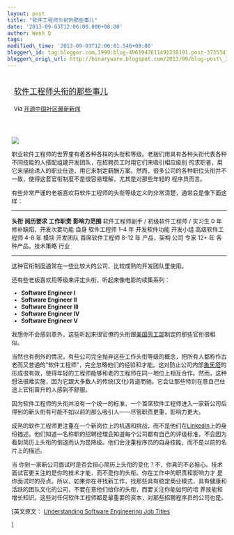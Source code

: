 ```yaml
--- 
layout: post 
title: "软件工程师头衔的那些事儿" 
date: '2013-09-03T12:06:00.000+08:00' 
author: Wenh Q
tags:
modified\_time: '2013-09-03T12:06:01.546+08:00' 
blogger\_id: tag:blogger.com,1999:blog-4961947611491238191.post-3735341622520078908
blogger\_orig\_url: http://binaryware.blogspot.com/2013/09/blog-post\_3.html
---
```

<div style="margin: 10px; padding: 5px;">

<div style="font-size: 18px;">

[软件工程师头衔的那些事儿](http://www.oschina.net/news/43836/understanding-software-engineering-job-titles)

</div>

<div style="font-size: 13px;">

Via [开源中国社区最新新闻](http://www.oschina.net/?from=rss)

</div>

</div>

<div style="font-size: 13px; padding: 15px 0 10px 10px;">

![](http://static.oschina.net/uploads/img/201309/03072214_z3Mt.jpg)

职业软件工程师的世界里有着各种各样的头衔和等级。老板们用具有各种头衔代表各种不同技能的人搭配组建开发团队，在招聘员工时用它们来吸引相应级别
的求职者，用它来描绘诱人的职业仕途，用它来制定薪酬方案。然而，很多公司的各种职位头衔并不一致，使得这套官衔制度不是很容易理解，尤其是对那些年轻的
程序员而言。

有些非常严谨的老板喜欢将软件工程师的头衔等级定义的非常清楚，通常会是像下面这样：

  ------------------------------------------ -------------- ------------------------ ----------------
  **头衔**                                   **阅历要求**   **工作职责**             **影响力范围**
  软件工程师副手 / 初级软件工程师 / 实习生   0 年           修补缺陷，开发次要功能   自身
  软件工程师                                 1-4 年         开发软件功能             开发小组
  高级软件工程师                             4-8 年         模块                     开发团队
  首席软件工程师                             8-12 年        产品，架构               公司
  专家                                       12+ 年         各种产品，技术策略       行业
  ------------------------------------------ -------------- ------------------------ ----------------

这种官衔制度通常在一些比较大的公司、比较成熟的开发团队里使用。

还有些老板喜欢用等级来评定头衔，听起来像电影的续集系列：

-   ****Software Engineer I****
-   **Software Engineer II**
-   **Software Engineer III**
-   **Software Engineer IV**
-   **Software Engineer V**

我想你不会感到意外，这些听起来很官僚的头衔跟[美国劳工部](http://www.bls.gov/ncs/ocs/ocs95apb.htm#programmer)制定的那些官衔很相似。

当然也有例外的情况，有些公司完全抛弃这些工作头衔等级的概念，把所有人都称作古老而又普通的"软件工程师"，完全忽略他们的经验和才能。这对防止公司内部[象牙塔](http://en.wikipedia.org/wiki/Ivory_Tower)的形成很有效，使得年轻的工程师能够和老的工程师在同一地位上相互合作。然而，这种想法很难实施，因为它跟大多数人的传统(文化)背道而驰。它会让那些特别在意自己仕途上官衔晋升的人感到不舒服。

因为软件工程师的头衔并没有一个统一的标准，一个首席软件工程师进入一家新公司后得到的新头衔有可能不如以前的那么吸引人——尽管职责更重，影响力更大。

成熟的软件工程师更注重在一个新岗位上的机遇和挑战，而不是他们在[LinkedIn](https://www.linkedin.com/)上的身份描述。他们知道一名称职的招聘经理会知道每个公司都有自己的评级标准，不会因为看到简历上头衔的倒退而认为是降级。他们会注重程序员的自身技能，而不是以前的名片上的描述。

当
你到一家新公司面试时是否会担心简历上头衔的变化？不，你真的不必担心。技术面试官更关注的是你的技术才能，而不是你的头衔。你在工作中的职责和影响力才
是你面试时的亮点。所以，如果你在寻找新工作，找那些具有稳定商业模式，具有健康和活跃的团队文化的公司，不要在意他们给你的头衔，而要关注你能如何的培
养技能和增长知识。这些对任何软件工程师都是最重要的资本，对那些招聘程序员的公司也是。

<div>


[英文原文： [Understanding Software Engineering Job
Titles](http://morethancoding.com/2013/08/20/understanding-software-engineering-job-titles/)

]

</div>

</div>
